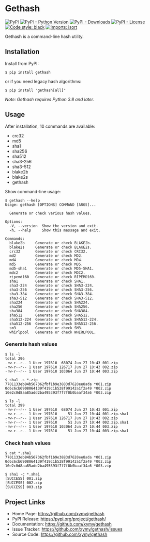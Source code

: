 # Gethash

[![PyPI](https://img.shields.io/pypi/v/gethash)](https://pypi.org/project/gethash/)
[![PyPI - Python Version](https://img.shields.io/pypi/pyversions/gethash)](https://pypi.org/project/gethash/)
[![PyPI - Downloads](https://pepy.tech/badge/gethash/month)](https://pepy.tech/project/gethash)
[![PyPI - License](https://img.shields.io/pypi/l/gethash)](https://pypi.org/project/gethash/)
[![Code style: black](https://img.shields.io/badge/code%20style-black-000000.svg)](https://github.com/psf/black)
[![Imports: isort](https://img.shields.io/badge/%20imports-isort-%231674b1?style=flat&labelColor=ef8336)](https://pycqa.github.io/isort/)

Gethash is a command-line hash utility.

## Installation

Install from PyPI:

```shell
$ pip install gethash
```

or if you need legacy hash algorithms:

```shell
$ pip install "gethash[all]"
```

*Note: Gethash requires Python 3.8 and later.*

## Usage

After installation, 10 commands are available:

- crc32
- md5
- sha1
- sha256
- sha512
- sha3-256
- sha3-512
- blake2b
- blake2s
- gethash

Show command-line usage:

```shell
$ gethash --help
Usage: gethash [OPTIONS] COMMAND [ARGS]...

  Generate or check various hash values.

Options:
  -V, --version  Show the version and exit.
  -h, --help     Show this message and exit.

Commands:
  blake2b     Generate or check BLAKE2b.
  blake2s     Generate or check BLAKE2s.
  crc32       Generate or check CRC32.
  md2         Generate or check MD2.
  md4         Generate or check MD4.
  md5         Generate or check MD5.
  md5-sha1    Generate or check MD5-SHA1.
  mdc2        Generate or check MDC2.
  ripemd160   Generate or check RIPEMD160.
  sha1        Generate or check SHA1.
  sha3-224    Generate or check SHA3-224.
  sha3-256    Generate or check SHA3-256.
  sha3-384    Generate or check SHA3-384.
  sha3-512    Generate or check SHA3-512.
  sha224      Generate or check SHA224.
  sha256      Generate or check SHA256.
  sha384      Generate or check SHA384.
  sha512      Generate or check SHA512.
  sha512-224  Generate or check SHA512-224.
  sha512-256  Generate or check SHA512-256.
  sm3         Generate or check SM3.
  whirlpool   Generate or check WHIRLPOOL.
```

### Generate hash values

```shell
$ ls -l
total 296
-rw-r--r-- 1 User 197610  68074 Jun 27 10:43 001.zip
-rw-r--r-- 1 User 197610 126717 Jun 27 10:43 002.zip
-rw-r--r-- 1 User 197610 103064 Jun 27 10:44 003.zip

$ sha1 -s *.zip
7701133eb84b567362fbf1b9e3883d7620ee8ada *001.zip
0d6c6cb6908064139f419c1b528f99142a1f2a49 *002.zip
10e2c0d8aa85add2ba495393f7f7f0b0baaf34a6 *003.zip

$ ls -l
total 299
-rw-r--r-- 1 User 197610  68074 Jun 27 10:43 001.zip
-rw-r--r-- 1 User 197610     51 Jun 27 10:44 001.zip.sha1
-rw-r--r-- 1 User 197610 126717 Jun 27 10:43 002.zip
-rw-r--r-- 1 User 197610     51 Jun 27 10:44 002.zip.sha1
-rw-r--r-- 1 User 197610 103064 Jun 27 10:44 003.zip
-rw-r--r-- 1 User 197610     51 Jun 27 10:44 003.zip.sha1
```

### Check hash values

```shell
$ cat *.sha1
7701133eb84b567362fbf1b9e3883d7620ee8ada *001.zip
0d6c6cb6908064139f419c1b528f99142a1f2a49 *002.zip
10e2c0d8aa85add2ba495393f7f7f0b0baaf34a6 *003.zip

$ sha1 -c *.sha1
[SUCCESS] 001.zip
[SUCCESS] 002.zip
[SUCCESS] 003.zip
```

## Project Links

- Home Page: https://github.com/xymy/gethash
- PyPI Release: https://pypi.org/project/gethash/
- Documentation: https://github.com/xymy/gethash
- Issue Tracker: https://github.com/xymy/gethash/issues
- Source Code: https://github.com/xymy/gethash
